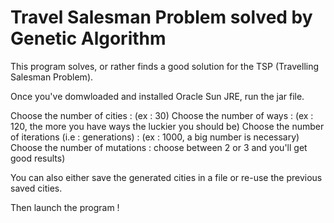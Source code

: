 # Travel Salesman Problem solved by Genetic Algorithm

This program solves, or rather finds a good solution for the TSP (Travelling Salesman Problem).

Once you've domwloaded and installed Oracle Sun JRE, run the jar file.

Choose the number of cities : (ex : 30)
Choose the number of ways : (ex : 120, the more you have ways the luckier you should be)
Choose the number of iterations (i.e : generations) : (ex : 1000, a big number is necessary)
Choose the number of mutations : choose between 2 or 3 and you'll get good results)

You can also either save the generated cities in a file or re-use the previous saved cities.

Then launch the program !
